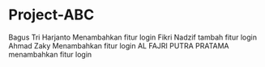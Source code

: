 # Project-ABC

Bagus Tri Harjanto Menambahkan fitur login Fikri Nadzif tambah fitur login Ahmad Zaky Menambahkan fitur login AL FAJRI PUTRA PRATAMA menambahkan fitur login
